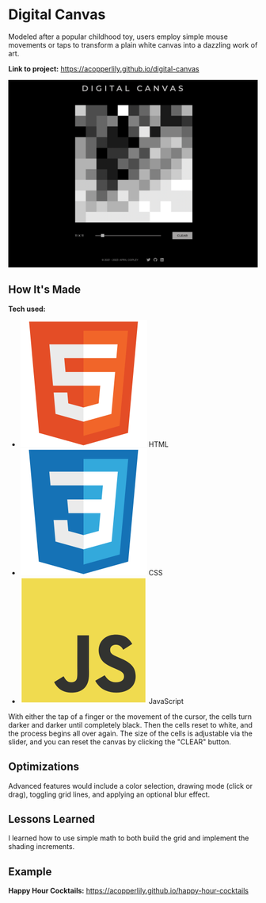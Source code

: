 # Digital Canvas
Modeled after a popular childhood toy, users employ simple mouse movements or taps to transform a plain white canvas into a dazzling work of art.

**Link to project:** https://acopperlily.github.io/digital-canvas

![Screenshot of Digital Canvas website](https://raw.githubusercontent.com/acopperlily/digital-canvas/main/main-preview.png)

## How It's Made

**Tech used:** 
- ![html](./images/html.svg) HTML
- ![css](./images/css.svg) CSS
- ![javascript](./images/javascript.svg) JavaScript

With either the tap of a finger or the movement of the cursor, the cells turn darker and darker until completely black. Then the cells reset to white, and the process begins all over again. The size of the cells is adjustable via the slider, and you can reset the canvas by clicking the "CLEAR" button.

## Optimizations

Advanced features would include a color selection, drawing mode (click or drag), toggling grid lines, and applying an optional blur effect.

## Lessons Learned

I learned how to use simple math to both build the grid and implement the shading increments.

## Example

**Happy Hour Cocktails:** https://acopperlily.github.io/happy-hour-cocktails
